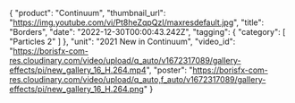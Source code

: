 {
   "product": "Continuum",
   "thumbnail_url": "https://img.youtube.com/vi/Pt8heZqpQzI/maxresdefault.jpg",
   "title": "Borders",
   "date": "2022-12-30T00:00:43.242Z", 
   "tagging": {
   "category": [
      "Particles 2"
    ]
   },
   "unit": "2021 New in Continuum",
   "video_id": "https://borisfx-com-res.cloudinary.com/video/upload/q_auto/v1672317089/gallery-effects/pi/new_gallery_16_H.264.mp4",
   "poster": "https://borisfx-com-res.cloudinary.com/video/upload/q_auto,f_auto/v1672317089/gallery-effects/pi/new_gallery_16_H.264.png"
}

